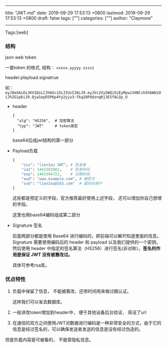 
---
title: "JWT.md"
date: 2019-09-29 17:53:13 +0800
lastmod: 2019-09-29 17:53:13 +0800
draft: false
tags: [""]
categories: [""]
author: "Claymore"

---
Tags:[web]

### 结构

json web token

一直token 的格式, 结构： `xxxxx.yyyyy.zzzzz`

header.playload.signatrue

如：`eyJ0eXAiOiJKV1QiLCJhbGciOiJIUzI1NiJ9.eyJVc2VySWQiOjEyMywiVXNlck5hbWUiOiJhZG1pbiJ9.Qjw1epD5P6p4Yy2yju3-fkq28PddznqRj3ESfALQy_U`

- header

  ```
  {
    "alg": "HS256",  # 加密算法
    "typ": "JWT"     # token类型
  }
  ```

  base64后成jwt结构的第一部分

- Payload负载

  ```python
  {
      "iss": "lion1ou JWT", # 签发者
      "iat": 1441593502,    # 签发时间
      "exp": 1441594722,    # 过期时间
      "aud": "www.example.com", # 接受方
      "sub": "lion1ou@163.com"  # 面向的用户
  }
  ```

  这些都是预定义的字段，官方推荐最好使用上述字段， 还可以增加你自己想增的字段。

  这里也用base64编码组成第二部分

- Signature 签名

  前面两部分都是使用 Base64 进行编码的，即前端可以解开知道里面的信息。Signature 需要使用编码后的 header 和 payload 以及我们提供的一个密钥，然后使用 header 中指定的签名算法（HS256）进行签名(非对称）。**签名的作用是保证 JWT 没有被篡改过。**

  具体可参考rsa库。

### 优点特性

1. 负载中保留了信息， 不能被篡改，还带时间用来做过期认证。

    这样我们可以省去数据库。

2. 一般讲改token增加到header中， 便于其他设备后台验证， 简洁了url

3. 在通信的双方之间使用JWT对数据进行编码是一种非常安全的方式，由于它的信息是经过签名的，可以确保发送者发送的信息是没有经过伪造的。



但是负载内容是可被看的， 不能穿隐私信息。